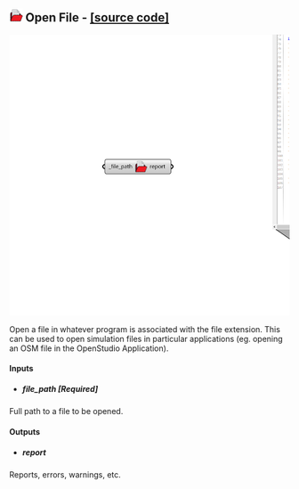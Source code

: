 ## ![](../../images/icons/Open_File.png) Open File - [[source code]](https://github.com/ladybug-tools/ladybug-grasshopper/blob/master/ladybug_grasshopper/src//LB%20Open%20File.py)

![](../../images/components/Open_File.png)

Open a file in whatever program is associated with the file extension.
 This can be used to open simulation files in particular applications (eg. opening
 an OSM file in the OpenStudio Application).
 



#### Inputs
* ##### file_path [Required]
Full path to a file to be opened. 

#### Outputs
* ##### report
Reports, errors, warnings, etc.